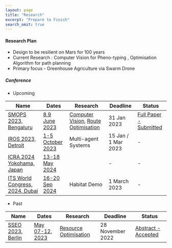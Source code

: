 ```yaml
---
layout: page
title: "Research"
excerpt: "Prepare to Finish"
search_omit: true
---
```



<h4>Research Plan</h4>
<ul>
 <li>Design to be resilient on Mars for 100 years</li>

 <li>Current Research : Computer Vision for Pheno-typing , Optimisation Algorithm for path planning</li>

 <li>Primary focus - Greenhouse Agriculture via Swarm Drone</li>
</ul >


##### Conference

* Upcoming 

| Name                                                                | Dates                                                                                                                            | Research                                                                                                                                                 | Deadline            | Status                                                                                                                                  |
|---------------------------------------------------------------------|----------------------------------------------------------------------------------------------------------------------------------|----------------------------------------------------------------------------------------------------------------------------------------------------------|---------------------|-----------------------------------------------------------------------------------------------------------------------------------------|
| [SMOPS 2023, Bengaluru](https://mangala.earth/research/smops-2023/) | [8,9 June 2023](https://smops2023.istrac.gov.in/)                                                                                | [Computer Vision](https://github.com/slabstech/bhoomi-vision), [Route Optimisation](https://github.com/slabstech/bhoomi/tree/main/src/garuda/navigation) | 31 Jan 2023         | [Full Paper - Submitted](https://github.com/slabstech/bhoomi/blob/main/docs/assets/docs/submit/sachin-IAA-ISRO-ASI-SMOPS2023-XX-XX.doc) | 
| [IROS 2023, Detroit](https://ieee-iros.org/)                        | [1-5 October 2023](https://ieee-iros.org/)                                                                                       | Multi-agent Systems                                                                                                                                      | 15 Jan / 1 Mar 2023 | -                                                                                                                                       | 
| [ICRA 2024 Yokohama, Japan](https://www.ieee-ras.org/)              | [13-18 May 2024](https://www.ieee-ras.org/)                                                                                      |                                                                                                                                                          | -                   | -                                                                                                                                       |
| [ITS World Congress, 2024, Dubai](https://itsworldcongress.com/)    | [16-20 Sep 2024](https://itsworldcongress.com/wp-content/uploads/2022/09/ITSWC-2024-Dubai-%E2%80%93-Call-for-Demonstrations.pdf) | Habitat Demo                                                                                                                                             | 1 March 2023        | -                                                                                                                                       |


* Past

| Name                                                                | Dates                                                                                                                            | Research                                                                                                                                                 | Deadline              | Status                                                                                                                     |
|---------------------------------------------------------------------|----------------------------------------------------------------------------------------------------------------------------------|----------------------------------------------------------------------------------------------------------------------------------------------------------|-----------------------|----------------------------------------------------------------------------------------------------------------------------|
| [SSEO 2023, Berlin](https://mangala.earth/research/sseo-2023/)      | [May 07-12, 2023](https://iaaspace.org/event/14th-iaa-symposium-on-small-satellites-for-earth-system-observation-2023/)          | [Resource Optimisation](https://github.com/slabstech/bhoomi/tree/main/src/solutions/scheduler)                                                                                                                                | 28 November 2022      | [Abstract - Accepted ]((https://github.com/slabstech/bhoomi/blob/main/docs/assets/docs/submit/abstract_sseo_slabs_india.pdf)) |